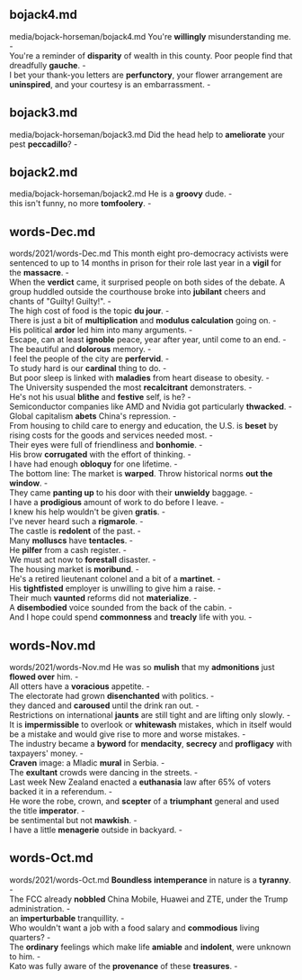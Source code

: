 ## bojack4.md ## 
media/bojack-horseman/bojack4.md
You're **willingly** misunderstanding me. -  
You're a reminder of **disparity** of wealth in this county. Poor people find that dreadfully **gauche**. -  
I bet your thank-you letters are **perfunctory**, your flower arrangement are **uninspired**, and your courtesy is an embarrassment. -  

## bojack3.md ## 
media/bojack-horseman/bojack3.md
Did the head help to **ameliorate** your pest **peccadillo**? -  

## bojack2.md ## 
media/bojack-horseman/bojack2.md
He is a **groovy** dude. -  
this isn't funny, no more **tomfoolery**. -  

## words-Dec.md ## 
words/2021/words-Dec.md
This month eight pro-democracy activists were sentenced to up to 14 months in prison for their role last year in a **vigil** for the **massacre**. -  
When the **verdict** came, it surprised people on both sides of the debate. A group huddled outside the courthouse broke into **jubilant** cheers and chants of "Guilty! Guilty!". -  
The high cost of food is the topic **du jour**. -  
There is just a bit of **multiplication** and **modulus calculation** going on. -  
His political **ardor** led him into many arguments. -  
Escape, can at least **ignoble** peace, year after year, until come to an end. -  
The beautiful and **dolorous** memory. -  
I feel the people of the city are **perfervid**. -  
To study hard is our **cardinal** thing to do. -  
But poor sleep is linked with **maladies** from heart disease to obesity. -  
The University suspended the most **recalcitrant** demonstraters. -  
He's not his usual **blithe** and **festive** self, is he? -  
Semiconductor companies like AMD and Nvidia got particularly **thwacked**. -  
Global capitalism **abets** China's repression. -  
From housing to child care to energy and education, the U.S. is **beset** by rising costs for the goods and services needed most. -  
Their eyes were full of friendliness and **bonhomie**. -  
His brow **corrugated** with the effort of thinking. -  
I have had enough **obloquy** for one lifetime. -  
The bottom line: The market is **warped**. Throw historical norms **out the window**. -  
They came **panting up** to his door with their **unwieldy** baggage. -  
I have a **prodigious** amount of work to do before I leave. -  
I knew his help wouldn't be given **gratis**. -  
I've never heard such a **rigmarole**. -  
The castle is **redolent** of the past. -  
Many **molluscs** have **tentacles**. -  
He **pilfer** from a cash register. -  
We must act now to **forestall** disaster. -  
The housing market is **moribund**. -  
He's a retired lieutenant colonel and a bit of a **martinet**. -  
His **tightfisted** employer is unwilling to give him a raise. -  
Their much **vaunted** reforms did not **materialize**. -  
A **disembodied** voice sounded from the back of the cabin. -  
And I hope could spend **commonness** and **treacly** life with you. -  

## words-Nov.md ## 
words/2021/words-Nov.md
He was so **mulish** that my **admonitions** just **flowed over** him. -  
All otters have a **voracious** appetite. -  
The electorate had grown **disenchanted** with politics. -  
they danced and **caroused** until the drink ran out. -  
Restrictions on international **jaunts** are still tight and are lifting only slowly. -  
It is **impermissible** to overlook or **whitewash** mistakes, which in itself would be a mistake and would give rise to more and worse mistakes. -  
The industry became a **byword** for **mendacity**, **secrecy** and **profligacy** with taxpayers' money. -  
**Craven** image: a Mladic **mural** in Serbia. -  
The **exultant** crowds were dancing in the streets. -  
Last week New Zealand enacted a **euthanasia** law after 65% of voters backed it in a referendum. -  
He wore the robe, crown, and **scepter** of a **triumphant** general and used the title **imperator**. -  
be sentimental but not **mawkish**. -  
I have a little **menagerie** outside in backyard. - 

## words-Oct.md ## 
words/2021/words-Oct.md
**Boundless** **intemperance** in nature is a **tyranny**. -  
The FCC already **nobbled** China Mobile, Huawei and ZTE, under the Trump administration. -  
an **imperturbable** tranquillity. -  
Who wouldn't want a job with a food salary and **commodious** living quarters? -  
The **ordinary** feelings which make life **amiable** and **indolent**, were unknown to him. -  
Kato was fully aware of the **provenance** of these **treasures**. -  
